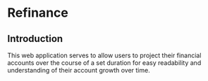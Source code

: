 # Refinance

## Introduction
This web application serves to allow users to project their financial accounts over the course of a set duration for easy readability and understanding of their account growth over time. 